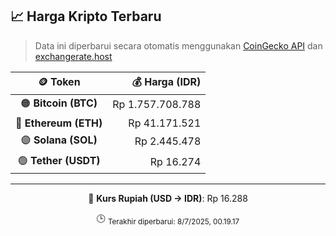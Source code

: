 

<!-- HARGA_KRIPTO -->
## 📈 Harga Kripto Terbaru

> Data ini diperbarui secara otomatis menggunakan [CoinGecko API](https://www.coingecko.com/) dan [exchangerate.host](https://exchangerate.host/)

<div align="center">

| 🪙 Token | 💰 Harga (IDR) |
|:------:|---------------:|
| 🟠 **Bitcoin (BTC)**   | Rp 1.757.708.788 |
| 🔵 **Ethereum (ETH)**  | Rp 41.171.521 |
| 🟣 **Solana (SOL)**    | Rp 2.445.478 |
| 🟢 **Tether (USDT)**   | Rp 16.274 |

---

💱 **Kurs Rupiah (USD → IDR)**: Rp 16.288

🕒 <sub>Terakhir diperbarui: 8/7/2025, 00.19.17</sub>

</div>
<!-- /HARGA_KRIPTO -->